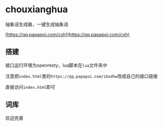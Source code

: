 # chouxianghua

抽象话生成器，一键生成抽象话

[https://qq.papapoi.com/cxh](https://qq.papapoi.com/cxh)

## 搭建

接口运行环境为openresty，lua脚本在`lua`文件夹中

注意把`index.html`里的`https://qq.papapoi.com/ibxdhw`改成自己的接口链接

直接访问`index.html`即可

## 词库

欢迎完善
